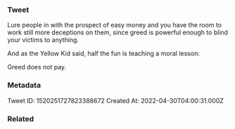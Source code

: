 ### Tweet
Lure people in with the prospect of easy money and you have the room to work still more deceptions on them, since greed is powerful enough to blind your victims to anything.

And as the Yellow Kid said, half the fun is teaching a moral lesson:

Greed does not pay.

### Metadata
Tweet ID: 1520251727823388672
Created At: 2022-04-30T04:00:31.000Z

### Related

